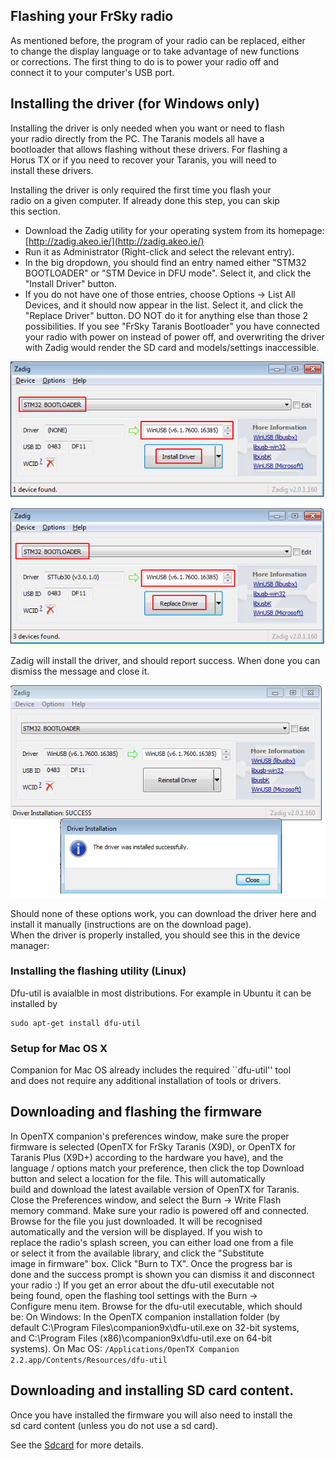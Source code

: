 ## Flashing your FrSky radio

As mentioned before, the program of your radio can be replaced, either  
to change the display language or to take advantage of new functions  
or corrections.  The first thing to do is to power your radio off and  
connect it to your computer's USB port.

## Installing the driver \(for Windows only\)

Installing the driver is only needed when you want or need to flash  
your radio directly from the PC. The Taranis models all have a  
bootloader that allows flashing without these drivers. For flashing a  
Horus TX or if you need to recover your Taranis, you will need to  
install these drivers.

Installing the driver is only required the first time you flash your  
radio on a given computer. If already done this step, you can skip  
this section.

* Download the Zadig utility for your operating system from its homepage: [http://zadig.akeo.ie/](http://zadig.akeo.ie/)
* Run it as Administrator \(Right-click and select the relevant entry\).
* In the big dropdown, you should find an entry named either "STM32
  BOOTLOADER" or "STM Device in DFU mode". Select it, and click the
  "Install Driver" button.
* If you do not have one of those entries, choose Options -&gt; List All
  Devices, and it should now appear in the list. Select it, and click
  the "Replace Driver" button. DO NOT do it for anything else than
  those 2 possibilities. If you see "FrSky Taranis Bootloader" you
  have connected your radio with power on instead of power off, and
  overwriting the driver with Zadig would render the SD card and
  models/settings inaccessible.

![](/images/companion-zadig-1.png)

![](/images/companion-zadig-2.png)

Zadig will install the driver, and should report success. When done you can dismiss the message and close it.

![](/images/companion-zadig-3.png)

Should none of these options work, you can download the driver here and install it manually \(instructions are on the download page\).  
When the driver is properly installed, you should see this in the device manager:

### Installing the flashing utility \(Linux\)

Dfu-util is avaialble in most distributions. For example in Ubuntu it can be installed by

```
sudo apt-get install dfu-util
```

### Setup for Mac OS X

Companion for Mac OS already includes the required \`\`dfu-util'' tool  
and does not require any additional installation of tools or drivers.

## Downloading and flashing the firmware

In OpenTX companion's preferences window, make sure the proper  
firmware is selected \(OpenTX for FrSky Taranis \(X9D\), or OpenTX for  
Taranis Plus \(X9D+\) according to the hardware you have\), and the  
language / options match your preference, then click the top Download  
button and select a location for the file. This will automatically  
build and download the latest available version of OpenTX for Taranis.  
Close the Preferences window, and select the Burn -&gt; Write Flash  
memory command. Make sure your radio is powered off and connected.  
Browse for the file you just downloaded. It will be recognised  
automatically and the version will be displayed.  If you wish to  
replace the radio's splash screen, you can either load one from a file  
or select it from the available library, and click the "Substitute  
image in firmware" box.  Click "Burn to TX".  Once the progress bar is  
done and the success prompt is shown you can dismiss it and disconnect  
your radio :\) If you get an error about the dfu-util executable not  
being found, open the flashing tool settings with the Burn -&gt;  
Configure menu item. Browse for the dfu-util executable, which should  
be: On Windows: In the OpenTX companion installation folder \(by  
default C:\Program Files\companion9x\dfu-util.exe on 32-bit systems,  
and C:\Program Files \(x86\)\companion9x\dfu-util.exe on 64-bit  
systems\).  On Mac OS: `/Applications/OpenTX Companion  
2.2.app/Contents/Resources/dfu-util`

## Downloading and installing SD card content.

Once you have installed the firmware you will also need to install the  
sd card content \(unless you do not use a sd card\).

See the [Sdcard](https://opentx.gitbooks.io/manual-for-opentx-2-2/content/sdcard.html) for more details.

